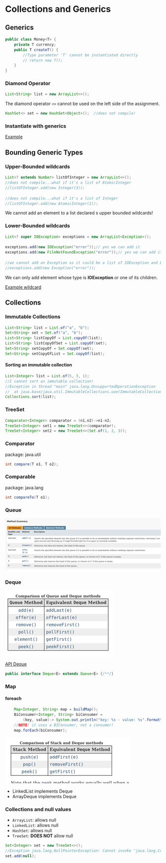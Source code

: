 # Collections and Generics
## Generics
````java
public class Money<T> {
    private T currency;
    public T createT() {
        //Type parameter 'T' cannot be instantiated directly
        // return new T();
    }
}
````
### Diamond Operator
```java
List<String> list = new ArrayList<>();
```
The diamond operator `<>` cannot be used on the left side of the assignment.

```java
HashSet<> set = new HashSet<Object>();  //does not compile!
```
### Instantiate with generics
[Example](../src/main/java/org/enricogiurin/ocp17/book/ch9/generics/InstantiateClassWithGenerics.java)
## Bounding Generic Types
### Upper-Bounded wildcards

```java
List<? extends Number> listOfInteger = new ArrayList<>();
//does not compile...what if it's a list of AtomicInteger
//listOfInteger.add(new Integer(3));  

//does not compile...what if it's a list of Integer
//listOfInteger.add(new AtomicInteger(2)); 
```
We cannot add an element to a list declared s upper bounded wildcards!


### Lower-Bounded wildcards

```java
List<? super IOException> exceptions = new ArrayList<Exception>();

exceptions.add(new IOException("error"));// yes we can add it
exceptions.add(new FileNotFoundException("error"));// yes we can add it

//we cannot add an Exception as it could be a list of IOException and Exception is not an IOException
//exceptions.add(new Exception("error"));
```
We can only add element whose type is **IOException** or one of its children.

[Example wildcard](../src/main/java/org/enricogiurin/ocp17/book/ch9/generics/CollectionsOfGenericsWithWildcard.java)
## Collections
### Immutable Collections
```java
List<String> list = List.of("a", "b");
Set<String> set = Set.of("a", "b");
List<String> listCopyOf = List.copyOf(list);
List<String> listCopyOfSet = List.copyOf(set);
Set<String> setCopyOf = Set.copyOf(set);
Set<String> setCopyOfList = Set.copyOf(list);
```
#### Sorting an immutable collection
```java
List<Integer> list = List.of(5, 3, 1);
//I cannot sort an immutable collection!
//Exception in thread "main" java.lang.UnsupportedOperationException
//	at java.base/java.util.ImmutableCollections.uoe(ImmutableCollections.java:142)
Collections.sort(list);
```
### TreeSet
````java
Comparator<Integer> comparator = (n1,n2)->n1-n2;
TreeSet<Integer> set1 = new TreeSet<>(comparator);
TreeSet<Integer> set2 = new TreeSet<>(Set.of(1, 2, 3));
````

### Comparator
package: java.util
```java
int compare(T o1, T o2);
```

### Comparable
package: java.lang
```java
int compareTo(T o1);
```

### Queue
![Methods of Queue.png](images/Queue.png)

### Deque
![Deque](images/Deque.png)

[API Deque](../src/main/java/org/enricogiurin/ocp17/book/ch9/UsageOfDeque.java)

```java
public interface Deque<E> extends Queue<E> {/**/}
```

### Map
#### foreach
```java
    Map<Integer, String> map = buildMap();
    BiConsumer<Integer, String> biConsumer =
        (key, value)-> System.out.println("key: %s - value: %s".formatted(key, value));
    //NOTE! it uses a BIConsumer, not a consumer!
    map.forEach(biConsumer);
```

![deque-stack.png](images/Deque-Stack.png)

 - LinkedList implements Deque
 - ArrayDeque implements Deque
### Collections and null values
- `ArrayList`: allows null
- `LinkedList`: allows null
- `HashSet`: allows null
- `TreeSet`: **DOES NOT** allow null
```java
Set<Integer> set = new TreeSet<>();
//Exception java.lang.NullPointerException: Cannot invoke "java.lang.Comparable.compareTo(Object)" because "k1" is null
set.add(null);
```
